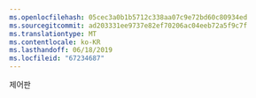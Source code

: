 ```yaml
---
ms.openlocfilehash: 05cec3a0b1b5712c338aa07c9e72bd60c80934ed
ms.sourcegitcommit: ad203331ee9737e82ef70206ac04eeb72a5f9c7f
ms.translationtype: MT
ms.contentlocale: ko-KR
ms.lasthandoff: 06/18/2019
ms.locfileid: "67234687"
---
```

제어판